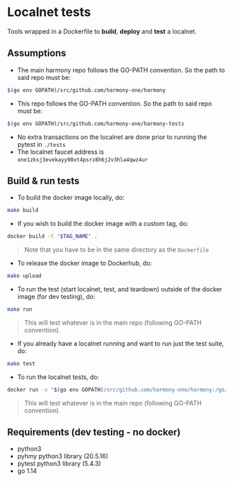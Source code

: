 # Localnet tests

Tools wrapped in a Dockerfile to **build**, **deploy** and **test** a localnet.

## Assumptions
* The main harmony repo follows the GO-PATH convention. So the path to said repo must be: 
```bash
$(go env GOPATH)/src/github.com/harmony-one/harmony
```
* This repo follows the GO-PATH convention. So the path to said repo must be:
```bash
$(go env GOPATH)/src/github.com/harmony-one/harmony-tests
```
* No extra transactions on the localnet are done prior to running the pytest in `./tests`
* The localnet faucet address is `one1zksj3evekayy90xt4psrz8h6j2v3hla4qwz4ur` 

## Build & run tests
* To build the docker image locally, do:
```bash
make build
```
* If you wish to build the docker image with a custom tag, do:
```bash
docker build -t "$TAG_NAME" .
``` 
> Note that you have to be in the same directory as the `Dockerfile`

* To release the docker image to Dockerhub, do:
```bash
make upload
```

* To run the test (start localnet, test, and teardown) outside of the docker image (for dev testing), do:
```bash
make run
```
> This will test whatever is in the main repo (following GO-PATH convention). 

* If you already have a localnet running and want to run just the test suite, do:
```bash
make test
```

* To run the localnet tests, do:
```bash
docker run -v "$(go env GOPATH)/src/github.com/harmony-one/harmony:/go/src/github.com/harmony-one/harmony" harmonyone/node-test 
```
> This will test whatever is in the main repo (following GO-PATH convention).

## Requirements (dev testing - no docker)

* python3 
* pyhmy python3 library (20.5.16)
* pytest python3 library (5.4.3)
* go 1.14
